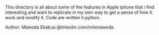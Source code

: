 This directory is all about some of the features in Apple iphone that i find interesting
and want to replicate in my own way to get a sense of how it work 
and modify it.
Code are written it python.


Author:
Mawoda Ekabua @linkedin.com/in/emawoda
